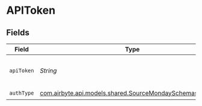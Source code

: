 # APIToken


## Fields

| Field                                                                                                           | Type                                                                                                            | Required                                                                                                        | Description                                                                                                     |
| --------------------------------------------------------------------------------------------------------------- | --------------------------------------------------------------------------------------------------------------- | --------------------------------------------------------------------------------------------------------------- | --------------------------------------------------------------------------------------------------------------- |
| `apiToken`                                                                                                      | *String*                                                                                                        | :heavy_check_mark:                                                                                              | API Token for making authenticated requests.                                                                    |
| `authType`                                                                                                      | [com.airbyte.api.models.shared.SourceMondaySchemasAuthType](../../models/shared/SourceMondaySchemasAuthType.md) | :heavy_check_mark:                                                                                              | N/A                                                                                                             |